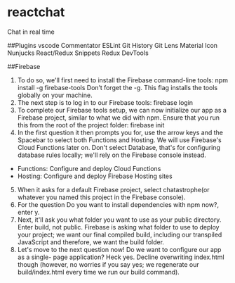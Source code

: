 # reactchat
Chat in real time

##Plugins vscode
Commentator
ESLint
Git History
Git Lens
Material Icon
Nunjucks
React/Redux Snippets
Redux DevTools

##Firebase
1. To do so, we'll first need to install the Firebase command-line tools:
npm install -g firebase-tools
Don’t forget the -g. This flag installs the tools globally on your machine.
2. The next step is to log in to our Firebase tools:
firebase login
3. To complete our Firebase tools setup, we can now initialize our app as a
Firebase project, similar to what we did with npm. Ensure that you run this from
the root of the project folder:
firebase init
4. In the first question it then prompts you for, use the arrow keys and the Spacebar to
select both Functions and Hosting. We will use Firebase's Cloud Functions later on.
Don't select Database, that's for configuring database rules locally; we'll rely on the
Firebase console instead.
 * Functions: Configure and deploy Cloud Functions
 * Hosting: Configure and deploy Firebase Hosting sites
5. When it asks for a default Firebase project, select chatastrophe(or whatever you
named this project in the Firebase console).
6. For the question Do you want to install dependencies with npm now?, enter y.
7. Next, it'll ask you what folder you want to use as your public directory. Enter build,
not public. Firebase is asking what folder to use to deploy your project; we want our
final compiled build, including our transpiled JavaScript and therefore, we want the
build folder.
8. Let's move to the next question now! Do we want to configure our app as a single-
page application? Heck yes. Decline overwriting index.html though (however, no
worries if you say yes; we regenerate our build/index.html every time we run our
build command).
